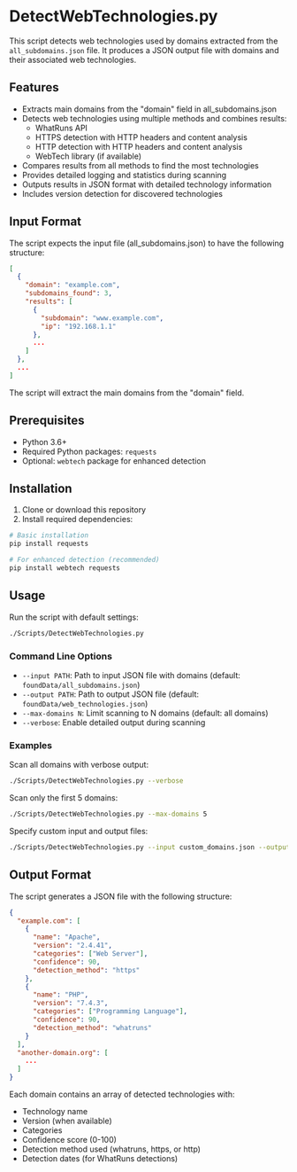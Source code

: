 # DetectWebTechnologies.py

This script detects web technologies used by domains extracted from the `all_subdomains.json` file. It produces a JSON output file with domains and their associated web technologies.

## Features

- Extracts main domains from the "domain" field in all_subdomains.json
- Detects web technologies using multiple methods and combines results:
  - WhatRuns API
  - HTTPS detection with HTTP headers and content analysis
  - HTTP detection with HTTP headers and content analysis
  - WebTech library (if available)
- Compares results from all methods to find the most technologies
- Provides detailed logging and statistics during scanning
- Outputs results in JSON format with detailed technology information
- Includes version detection for discovered technologies

## Input Format

The script expects the input file (all_subdomains.json) to have the following structure:

```json
[
  {
    "domain": "example.com",
    "subdomains_found": 3,
    "results": [
      {
        "subdomain": "www.example.com",
        "ip": "192.168.1.1"
      },
      ...
    ]
  },
  ...
]
```

The script will extract the main domains from the "domain" field.

## Prerequisites

- Python 3.6+
- Required Python packages: `requests`
- Optional: `webtech` package for enhanced detection

## Installation

1. Clone or download this repository
2. Install required dependencies:

```bash
# Basic installation
pip install requests

# For enhanced detection (recommended)
pip install webtech requests
```

## Usage

Run the script with default settings:

```bash
./Scripts/DetectWebTechnologies.py
```

### Command Line Options

- `--input PATH`: Path to input JSON file with domains (default: `foundData/all_subdomains.json`)
- `--output PATH`: Path to output JSON file (default: `foundData/web_technologies.json`)
- `--max-domains N`: Limit scanning to N domains (default: all domains)
- `--verbose`: Enable detailed output during scanning

### Examples

Scan all domains with verbose output:

```bash
./Scripts/DetectWebTechnologies.py --verbose
```

Scan only the first 5 domains:

```bash
./Scripts/DetectWebTechnologies.py --max-domains 5
```

Specify custom input and output files:

```bash
./Scripts/DetectWebTechnologies.py --input custom_domains.json --output results.json
```

## Output Format

The script generates a JSON file with the following structure:

```json
{
  "example.com": [
    {
      "name": "Apache",
      "version": "2.4.41",
      "categories": ["Web Server"],
      "confidence": 90,
      "detection_method": "https"
    },
    {
      "name": "PHP",
      "version": "7.4.3",
      "categories": ["Programming Language"],
      "confidence": 90,
      "detection_method": "whatruns"
    }
  ],
  "another-domain.org": [
    ...
  ]
}
```

Each domain contains an array of detected technologies with:
- Technology name
- Version (when available)
- Categories
- Confidence score (0-100)
- Detection method used (whatruns, https, or http)
- Detection dates (for WhatRuns detections) 